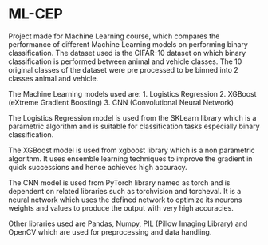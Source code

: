 # ML-CEP
Project made for Machine Learning course, which compares the performance of different Machine Learning models on performing binary classification.
The dataset used is the CIFAR-10 dataset on which binary classification is performed between animal and vehicle classes. The 10 original classes of the dataset were pre processed to be binned into 2 classes animal and vehicle.

The Machine Learning models used are:
    1. Logistics Regression
    2. XGBoost (eXtreme Gradient Boosting)
    3. CNN (Convolutional Neural Network)

The Logistics Regression model is used from the SKLearn library which is a parametric algorithm and is suitable for classification tasks especially binary classification.

The XGBoost model is used from xgboost library which is a non parametric algorithm. It uses ensemble learning techniques to improve the gradient in quick successions and hence achieves high accuracy.

The CNN model is used from PyTorch library named as torch and is dependent on related libraries such as torchvision and torcheval. It is a neural network which uses the defined network to optimize its neurons weights and values to produce the output with very high accuracies.

Other libraries used are Pandas, Numpy, PIL (Pillow Imaging Library) and OpenCV which are used for preprocessing and data handling.
